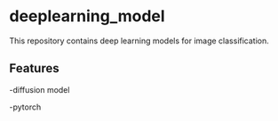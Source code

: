 # deeplearning_model
This repository contains deep learning models for image classification.

## Features
-diffusion model  

-pytorch
